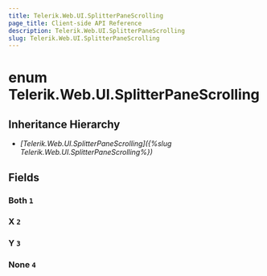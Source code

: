 ```yaml
---
title: Telerik.Web.UI.SplitterPaneScrolling
page_title: Client-side API Reference
description: Telerik.Web.UI.SplitterPaneScrolling
slug: Telerik.Web.UI.SplitterPaneScrolling
---
```


# enum Telerik.Web.UI.SplitterPaneScrolling

## Inheritance Hierarchy

* *[Telerik.Web.UI.SplitterPaneScrolling]({%slug Telerik.Web.UI.SplitterPaneScrolling%})*

## Fields

### Both `1`

### X `2`

### Y `3`

### None `4`


